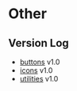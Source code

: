 # Other

## Version Log

* [buttons](https://github.com/jacobxperez/essentials/blob/master/css/less/components/modules/buttons.less) v1.0
* [icons](https://github.com/jacobxperez/essentials/blob/master/css/less/components/modules/icons.less) v1.0
* [utilities](https://github.com/jacobxperez/essentials/blob/master/css/less/components/modules/utilities.less) v1.0
